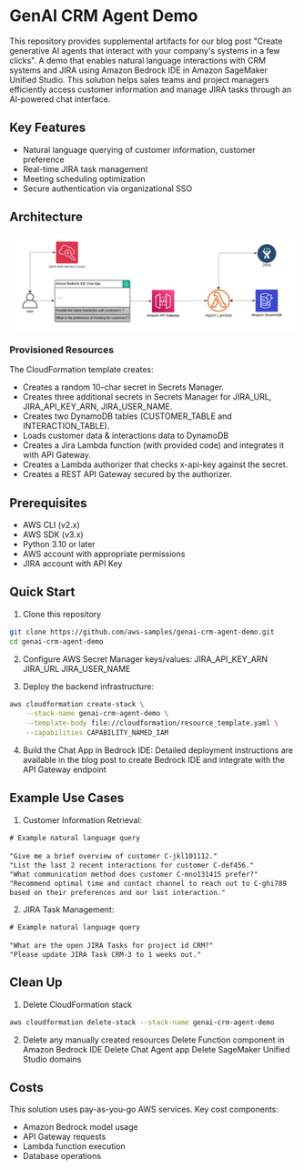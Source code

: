# GenAI CRM Agent Demo

This repository provides supplemental artifacts for our blog post "Create generative AI agents that interact with your company's systems in a few clicks". A demo that enables natural language interactions with CRM systems and JIRA using Amazon Bedrock IDE in Amazon SageMaker Unified Studio. This solution helps sales teams and project managers efficiently access customer information and manage JIRA tasks through an AI-powered chat interface.

## Key Features

- Natural language querying of customer information, customer preference
- Real-time JIRA task management
- Meeting scheduling optimization
- Secure authentication via organizational SSO

## Architecture

![Architecture Diagram](./assets/architecture.png)

### Provisioned Resources

The CloudFormation template creates:
- Creates a random 10-char secret in Secrets Manager.
- Creates three additional secrets in Secrets Manager for JIRA_URL, JIRA_API_KEY_ARN, JIRA_USER_NAME.
- Creates two DynamoDB tables (CUSTOMER_TABLE and INTERACTION_TABLE).
- Loads customer data & interactions data to DynamoDB
- Creates a Jira Lambda function (with provided code) and integrates it with API Gateway.
- Creates a Lambda authorizer that checks x-api-key against the secret.
- Creates a REST API Gateway secured by the authorizer.

## Prerequisites

- AWS CLI (v2.x)
- AWS SDK (v3.x)
- Python 3.10 or later
- AWS account with appropriate permissions
- JIRA account with API Key

## Quick Start

1. Clone this repository
```bash
git clone https://github.com/aws-samples/genai-crm-agent-demo.git
cd genai-crm-agent-demo
```

2. Configure AWS Secret Manager keys/values:
        JIRA_API_KEY_ARN
        JIRA_URL
        JIRA_USER_NAME

3. Deploy the backend infrastructure:
```bash
aws cloudformation create-stack \
    --stack-name genai-crm-agent-demo \
    --template-body file://cloudformation/resource_template.yaml \
    --capabilities CAPABILITY_NAMED_IAM
```

4. Build the Chat App in Bedrock IDE:
Detailed deployment instructions are available in the blog post to create Bedrock IDE and integrate with the API Gateway endpoint


## Example Use Cases
1. Customer Information Retrieval:
``` 
# Example natural language query

"Give me a brief overview of customer C-jkl101112."
"List the last 2 recent interactions for customer C-def456."
"What communication method does customer C-mno131415 prefer?"
"Recommend optimal time and contact channel to reach out to C-ghi789 based on their preferences and our last interaction."
```

2. JIRA Task Management:
```
# Example natural language query

"What are the open JIRA Tasks for project id CRM?"
"Please update JIRA Task CRM-3 to 1 weeks out."
```

## Clean Up
1. Delete CloudFormation stack
```bash
aws cloudformation delete-stack --stack-name genai-crm-agent-demo
```
2. Delete any manually created resources
    Delete Function component in Amazon Bedrock IDE
    Delete Chat Agent app
    Delete SageMaker Unified Studio domains

## Costs
This solution uses pay-as-you-go AWS services. Key cost components:
- Amazon Bedrock model usage
- API Gateway requests
- Lambda function execution
- Database operations

